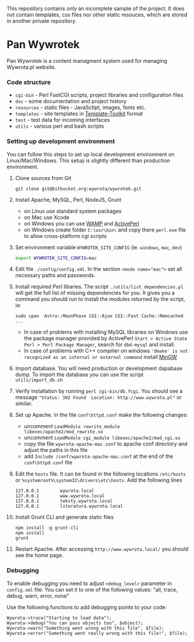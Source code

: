 This repository contains only an incomplete sample of the project. It does not contain templates, css files nor other static resouces, which are stored in another private repository.

# Pan Wywrotek

Pan Wywrotek is a content managment system used for managing Wywrota.pl website.

### Code structure

- `cgi-bin` -  Perl FastCGI scripts, project libraries and configuration files
- `doc` - some documentation and project history
- `resources` - static files - JavaSctipt, images, fonts etc.
- `templates` - site templates in [Template-Toolkit](http://search.cpan.org/~abw/Template-Toolkit-2.27/lib/Template.pm) format
- `test` - test data for incoming interfaces
- `utils` - various perl and bash scripts


### Setting up development environment

You can follow this steps to set up local development environment on Linux/Mac/Windows.
This setup is slightly different than production environment.

1. Clone sources from Git
   ``` 
   git clone git@bitbucket.org:wywrota/wywrotek.git
   ```
   
2. Install Apache, MySQL, Perl, NodeJS, Grunt
    - on Linux use standard system packages
    - on Mac use Xcode
    - on Windows you can use [WAMP](http://www.wampserver.com/en/#download-wrapper) 
      and [ActivePerl](http://www.activestate.com/activeperl)
    - on Windows create folder `C:\usr\bin\` and copy there `perl.exe` file to allow cross-platform cgi scripts

3. Set environment variable `WYWROTEK_SITE_CONFIG` (ie. `windows`, `mac`, `dev`)
   ```sh
   export WYWROTEK_SITE_CONFIG=mac
   ```
   
4. Edit file `./config/config.xml`. In the section `<mode name="mac">` set all necessary paths and passwords.  

5. Install required Perl libaries.    The script `./utils/list_dependencies.pl` will get the full list of missing dependencies for you. It gives you a command you should run to install the modules returned by the script, ie:
   ```
   sudo cpan  Astro::MoonPhase CGI::Ajax CGI::Fast Cache::Memcached ...
   ```
   - In case of problems with installing  MySQL libraries on Windows use the package manager provided by ActivePerl `Start > Active State Perl > Perl Package Manager`, search for `dbd-mysql` and install.
   - In case of problems with C++ compilier on windows `'dmake' is not recognized as an internal or external command` install [MinGW](http://www.mingw.org/)

6. Import database. You will need production or development dapabase dump. To import the database you can use the script `utils/import_db.sh`
 
7. Verify installation by running `perl cgi-bin/db.fcgi`. You should see a message `"Status: 302 Found  Location: http://www.wywrota.pl"` or similar.

8. Set up Apache. In the file `conf\httpd.conf` make the following changes:
   - uncomment `LoadModule rewrite_module libexec/apache2/mod_rewrite.so`
   - uncomment `LoadModule cgi_module libexec/apache2/mod_cgi.so`
   - copy the file `wywrota-apache-mac.conf` to apache conf directory and adjust the paths in this file
   - add `Include /conf/wywrota-apache-mac.conf`  at the end of the `conf\httpd.conf` file

9. Edit the `hosts` file. It can be found in the following locations `/etc/hosts` or `%systemroot%\system32\drivers\etc\hosts`. 
   Add the following lines
   ```
   127.0.0.1		wywrota.local
   127.0.0.1		www.wywrota.local
   127.0.0.1		teksty.wywrota.local
   127.0.0.1		literatura.wywrota.local
   ```

10. Install Grunt CLI and generate static files
    ```
    npm install -g grunt-cli
    npm install
    grunt
    ```

11. Restart Apache. After accessing `http://www.wywrota.local/` you should see the home page.


### Debugging

To enable debugging you need to adjust `<debug_level>` parameter in `config.xml` file.
You can set it to one of the following values: "all, trace, debug, warn, error, none"

Use the following functions to add debugging points to your code:
```
Wywrota->trace("Starting to load data");
Wywrota->debug("You can pass objects too", $object);
Wywrota->warn("Something went wrong with this file", $file);
Wywrota->error("Something went really wrong with this file!", $file);
```



